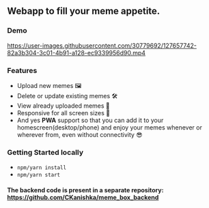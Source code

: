 ## Webapp to fill your meme appetite.

### Demo



https://user-images.githubusercontent.com/30779692/127657742-82a3b304-3c01-4b91-a128-ec9339956d90.mp4


### Features

  * Upload new memes 🖼
  * Delete or update existing memes 🛠
  * View already uploaded memes 👀
  * Responsive for all screen sizes 📱
  * And yes **PWA** support so that you can add it to your homescreen(desktop/phone) and enjoy your memes whenever or wherever from, even without connectivity 😎


### Getting Started locally
* `npm/yarn install`
* `npm/yarn start`

#### The backend code is present in a separate repository: https://github.com/CKanishka/meme_box_backend
